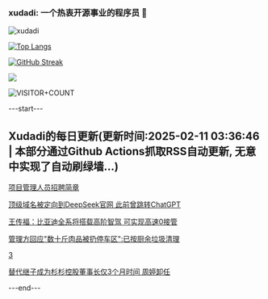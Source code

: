 ### xudadi: 一个热衷开源事业的程序员 👋

![xudadi](https://github-readme-stats-git-masterorgs-github-readme-stats-team.vercel.app/api?username=xudadi)

[![Top Langs](https://github-readme-stats.vercel.app/api/top-langs/?username=xudadi)](https://github.com/anuraghazra/github-readme-stats)

[![GitHub Streak](https://streak-stats.demolab.com?user=xudadi&locale=zh_Hans)](https://git.io/streak-stats)

![](https://raw.githubusercontent.com/xudadi/xudadi/main/assets/github-contribution-grid-snake.svg)

![VISITOR+COUNT](https://komarev.com/ghpvc/?username=xudadi&label=VISITOR+COUNT)


---start---

## Xudadi的每日更新(更新时间:2025-02-11 03:36:46 | 本部分通过Github Actions抓取RSS自动更新, 无意中实现了自动刷绿墙...)

[项目管理人员招聘简章](https://www.gongkaoleida.com/article/2283599)

[顶级域名被定向到DeepSeek官网 此前曾跳转ChatGPT](https://m.163.com/news/article/JO23S1AR051492T3.html)

[王传福：比亚迪全系将搭载高阶智驾 可实现高速0接管](https://m.163.com/news/article/JO2K3S140512B07B.html)

[管理方回应"数十斤肉品被扔停车区":已按厨余垃圾清理](https://m.163.com/news/article/JO2G19K5051492T3.html)

[3](https://m.163.com/touch/news/sub/domestic)

[替代继子成为杉杉控股董事长仅3个月时间 周婷卸任](https://m.163.com/news/article/JO2EQBTV05199NPP.html)

---end---
